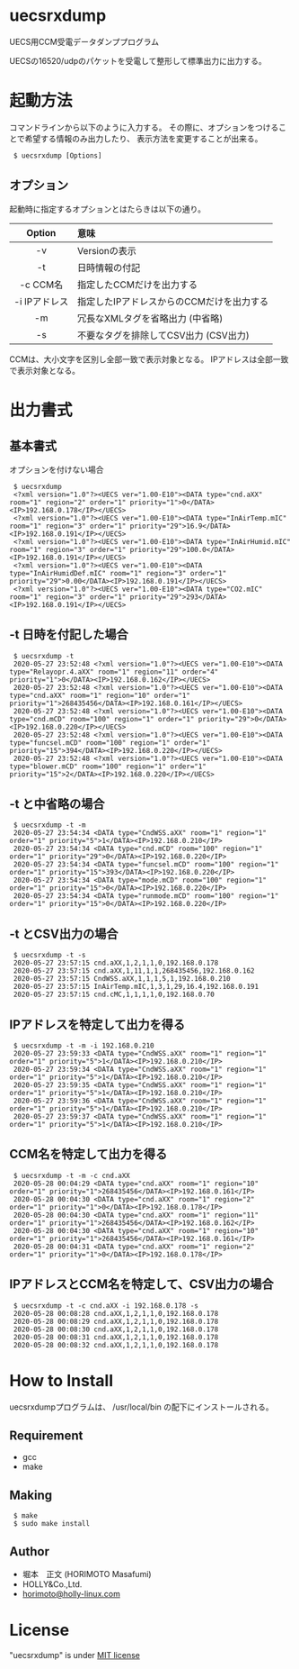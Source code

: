 # uecsrxdump

UECS用CCM受電データダンププログラム

UECSの16520/udpのパケットを受電して整形して標準出力に出力する。

# 起動方法

コマンドラインから以下のように入力する。
その際に、オプションをつけることで希望する情報のみ出力したり、
表示方法を変更することが出来る。

     $ uecsrxdump [Options]

## オプション

起動時に指定するオプションとはたらきは以下の通り。

|   Option        |     意味                                  |
|:---------------:|:------------------------------------------|
|   -v            | Versionの表示                             |
|   -t            | 日時情報の付記                            |
|   -c CCM名      | 指定したCCMだけを出力する                 |
|   -i IPアドレス | 指定したIPアドレスからのCCMだけを出力する |
|   -m            | 冗長なXMLタグを省略出力 (中省略)          |
|   -s            | 不要なタグを排除してCSV出力 (CSV出力)     |

CCMは、大小文字を区別し全部一致で表示対象となる。
IPアドレスは全部一致で表示対象となる。

# 出力書式

## 基本書式

オプションを付けない場合

     $ uecsrxdump
     <?xml version="1.0"?><UECS ver="1.00-E10"><DATA type="cnd.aXX" room="1" region="2" order="1" priority="1">0</DATA><IP>192.168.0.178</IP></UECS>
     <?xml version="1.0"?><UECS ver="1.00-E10"><DATA type="InAirTemp.mIC" room="1" region="3" order="1" priority="29">16.9</DATA><IP>192.168.0.191</IP></UECS>
     <?xml version="1.0"?><UECS ver="1.00-E10"><DATA type="InAirHumid.mIC" room="1" region="3" order="1" priority="29">100.0</DATA><IP>192.168.0.191</IP></UECS>
     <?xml version="1.0"?><UECS ver="1.00-E10"><DATA type="InAirHumidDef.mIC" room="1" region="3" order="1" priority="29">0.00</DATA><IP>192.168.0.191</IP></UECS>
     <?xml version="1.0"?><UECS ver="1.00-E10"><DATA type="CO2.mIC" room="1" region="3" order="1" priority="29">293</DATA><IP>192.168.0.191</IP></UECS>

## -t 日時を付記した場合

     $ uecsrxdump -t
     2020-05-27 23:52:48 <?xml version="1.0"?><UECS ver="1.00-E10"><DATA type="Relayopr.4.aXX" room="1" region="11" order="4" priority="1">0</DATA><IP>192.168.0.162</IP></UECS>
     2020-05-27 23:52:48 <?xml version="1.0"?><UECS ver="1.00-E10"><DATA type="cnd.aXX" room="1" region="10" order="1" priority="1">268435456</DATA><IP>192.168.0.161</IP></UECS>
     2020-05-27 23:52:48 <?xml version="1.0"?><UECS ver="1.00-E10"><DATA type="cnd.mCD" room="100" region="1" order="1" priority="29">0</DATA><IP>192.168.0.220</IP></UECS>
     2020-05-27 23:52:48 <?xml version="1.0"?><UECS ver="1.00-E10"><DATA type="funcsel.mCD" room="100" region="1" order="1" priority="15">394</DATA><IP>192.168.0.220</IP></UECS>
     2020-05-27 23:52:48 <?xml version="1.0"?><UECS ver="1.00-E10"><DATA type="blower.mCD" room="100" region="1" order="1" priority="15">2</DATA><IP>192.168.0.220</IP></UECS>

## -t と中省略の場合

     $ uecsrxdump -t -m
     2020-05-27 23:54:34 <DATA type="CndWSS.aXX" room="1" region="1" order="1" priority="5">1</DATA><IP>192.168.0.210</IP>
     2020-05-27 23:54:34 <DATA type="cnd.mCD" room="100" region="1" order="1" priority="29">0</DATA><IP>192.168.0.220</IP>
     2020-05-27 23:54:34 <DATA type="funcsel.mCD" room="100" region="1" order="1" priority="15">393</DATA><IP>192.168.0.220</IP>
     2020-05-27 23:54:34 <DATA type="mode.mCD" room="100" region="1" order="1" priority="15">0</DATA><IP>192.168.0.220</IP>
     2020-05-27 23:54:34 <DATA type="runmode.mCD" room="100" region="1" order="1" priority="15">0</DATA><IP>192.168.0.220</IP>

## -t とCSV出力の場合

     $ uecsrxdump -t -s
     2020-05-27 23:57:15 cnd.aXX,1,2,1,1,0,192.168.0.178
     2020-05-27 23:57:15 cnd.aXX,1,11,1,1,268435456,192.168.0.162
     2020-05-27 23:57:15 CndWSS.aXX,1,1,1,5,1,192.168.0.210
     2020-05-27 23:57:15 InAirTemp.mIC,1,3,1,29,16.4,192.168.0.191
     2020-05-27 23:57:15 cnd.cMC,1,1,1,1,0,192.168.0.70

## IPアドレスを特定して出力を得る

     $ uecsrxdump -t -m -i 192.168.0.210
     2020-05-27 23:59:33 <DATA type="CndWSS.aXX" room="1" region="1" order="1" priority="5">1</DATA><IP>192.168.0.210</IP>
     2020-05-27 23:59:34 <DATA type="CndWSS.aXX" room="1" region="1" order="1" priority="5">1</DATA><IP>192.168.0.210</IP>
     2020-05-27 23:59:35 <DATA type="CndWSS.aXX" room="1" region="1" order="1" priority="5">1</DATA><IP>192.168.0.210</IP>
     2020-05-27 23:59:36 <DATA type="CndWSS.aXX" room="1" region="1" order="1" priority="5">1</DATA><IP>192.168.0.210</IP>
     2020-05-27 23:59:37 <DATA type="CndWSS.aXX" room="1" region="1" order="1" priority="5">1</DATA><IP>192.168.0.210</IP>

## CCM名を特定して出力を得る

     $ uecsrxdump -t -m -c cnd.aXX
     2020-05-28 00:04:29 <DATA type="cnd.aXX" room="1" region="10" order="1" priority="1">268435456</DATA><IP>192.168.0.161</IP>
     2020-05-28 00:04:30 <DATA type="cnd.aXX" room="1" region="2" order="1" priority="1">0</DATA><IP>192.168.0.178</IP>
     2020-05-28 00:04:30 <DATA type="cnd.aXX" room="1" region="11" order="1" priority="1">268435456</DATA><IP>192.168.0.162</IP>
     2020-05-28 00:04:30 <DATA type="cnd.aXX" room="1" region="10" order="1" priority="1">268435456</DATA><IP>192.168.0.161</IP>
     2020-05-28 00:04:31 <DATA type="cnd.aXX" room="1" region="2" order="1" priority="1">0</DATA><IP>192.168.0.178</IP>

## IPアドレスとCCM名を特定して、CSV出力の場合

     $ uecsrxdump -t -c cnd.aXX -i 192.168.0.178 -s
     2020-05-28 00:08:28 cnd.aXX,1,2,1,1,0,192.168.0.178
     2020-05-28 00:08:29 cnd.aXX,1,2,1,1,0,192.168.0.178
     2020-05-28 00:08:30 cnd.aXX,1,2,1,1,0,192.168.0.178
     2020-05-28 00:08:31 cnd.aXX,1,2,1,1,0,192.168.0.178
     2020-05-28 00:08:32 cnd.aXX,1,2,1,1,0,192.168.0.178

# How to Install

uecsrxdumpプログラムは、 /usr/local/bin の配下にインストールされる。

## Requirement

* gcc
* make

## Making

     $ make
     $ sudo make install

## Author

* 堀本　正文 (HORIMOTO Masafumi)
* HOLLY&amp;Co.,Ltd.
* horimoto@holly-linux.com

# License

"uecsrxdump" is under [MIT license](https://ja.osdn.net/projects/opensource/wiki/licenses%2FMIT_license)
